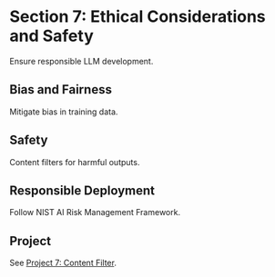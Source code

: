 # Section 7: Ethical Considerations and Safety

Ensure responsible LLM development.

## Bias and Fairness
Mitigate bias in training data.

## Safety
Content filters for harmful outputs.

## Responsible Deployment
Follow NIST AI Risk Management Framework.

## Project
See [Project 7: Content Filter](project_7_content_filter.md).
